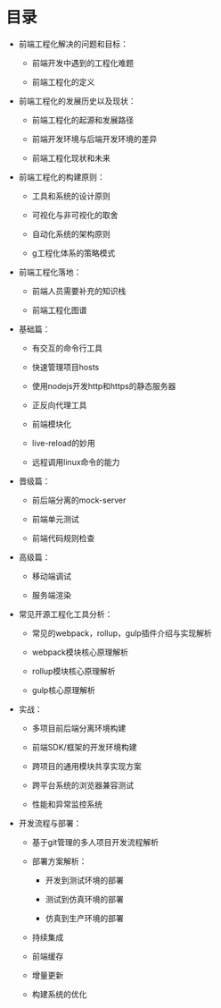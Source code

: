 # 目录

* 前端工程化解决的问题和目标：

  * 前端开发中遇到的工程化难题

  * 前端工程化的定义

* 前端工程化的发展历史以及现状：

  * 前端工程化的起源和发展路径

  * 前端开发环境与后端开发环境的差异

  * 前端工程化现状和未来

* 前端工程化的构建原则：

  * 工具和系统的设计原则

  * 可视化与非可视化的取舍

  * 自动化系统的架构原则

  * g工程化体系的策略模式

* 前端工程化落地：

  * 前端人员需要补充的知识栈

  * 前端工程化图谱

* 基础篇：

  * 有交互的命令行工具

  * 快速管理项目hosts

  * 使用nodejs开发http和https的静态服务器

  * 正反向代理工具

  * 前端模块化

  * live-reload的妙用

  * 远程调用linux命令的能力

* 晋级篇：

  * 前后端分离的mock-server

  * 前端单元测试

  * 前端代码规则检查

* 高级篇：

  * 移动端调试

  * 服务端渲染

* 常见开源工程化工具分析：

  * 常见的webpack，rollup，gulp插件介绍与实现解析

  * webpack模块核心原理解析

  * rollup模块核心原理解析

  * gulp核心原理解析

* 实战：

  * 多项目前后端分离环境构建

  * 前端SDK/框架的开发环境构建

  * 跨项目的通用模块共享实现方案

  * 跨平台系统的浏览器兼容测试

  * 性能和异常监控系统

* 开发流程与部署：

  * 基于git管理的多人项目开发流程解析

  * 部署方案解析：

    * 开发到测试环境的部署

    * 测试到仿真环境的部署

    * 仿真到生产环境的部署

  * 持续集成

  * 前端缓存

  * 增量更新

  * 构建系统的优化



